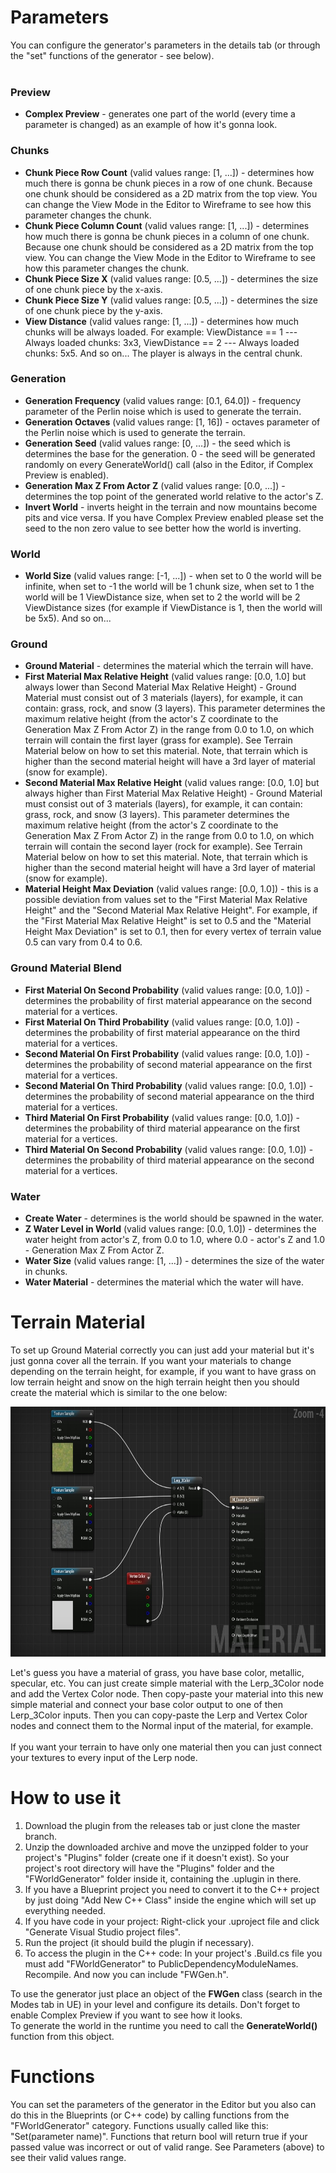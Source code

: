 # Parameters

You can configure the generator's parameters in the details tab (or through the "set" functions of the generator - see below).<br>
<br>

<h3>Preview</h3>
<ul>
    <li><b>Complex Preview</b> - generates one part of the world (every time a parameter is changed) as an example of how it's gonna look.</li>
</ul>

<h3>Chunks</h3>
<ul>
    <li><b>Chunk Piece Row Count</b> (valid values range: [1, ...]) - determines how much there is gonna be chunk pieces in a row of one chunk. Because one chunk should be considered as a 2D matrix from the top view. You can change the View Mode in the Editor to Wireframe to see how this parameter changes the chunk.</li>
    <li><b>Chunk Piece Column Count</b> (valid values range: [1, ...]) - determines how much there is gonna be chunk pieces in a column of one chunk. Because one chunk should be considered as a 2D matrix from the top view. You can change the View Mode in the Editor to Wireframe to see how this parameter changes the chunk.</li>
    <li><b>Chunk Piece Size X</b> (valid values range: [0.5, ...]) - determines the size of one chunk piece by the x-axis.</li>
    <li><b>Chunk Piece Size Y</b> (valid values range: [0.5, ...]) - determines the size of one chunk piece by the y-axis.</li>
    <li><b>View Distance</b> (valid values range: [1, ...]) - determines how much chunks will be always loaded. For example: ViewDistance == 1  ---  Always loaded chunks: 3x3, ViewDistance == 2  ---  Always loaded chunks: 5x5. And so on... The player is always in the central chunk.</li>
</ul>

<h3>Generation</h3>
<ul>
    <li><b>Generation Frequency</b> (valid values range: [0.1, 64.0]) - frequency parameter of the Perlin noise which is used to generate the terrain.</li>
    <li><b>Generation Octaves</b> (valid values range: [1, 16]) - octaves parameter of the Perlin noise which is used to generate the terrain.</li>
    <li><b>Generation Seed</b> (valid values range: [0, ...]) - the seed which is determines the base for the generation. 0 - the seed will be generated randomly on every GenerateWorld() call (also in the Editor, if Complex Preview is enabled).</li>
    <li><b>Generation Max Z From Actor Z</b> (valid values range: [0.0, ...]) - determines the top point of the generated world relative to the actor's Z.</li>
    <li><b>Invert World</b> - inverts height in the terrain and now mountains become pits and vice versa. If you have Complex Preview enabled please set the seed to the non zero value to see better how the world is inverting.</li>
</ul>

<h3>World</h3>
<ul>
    <li><b>World Size</b> (valid values range: [-1, ...]) - when set to 0 the world will be infinite, when set to -1 the world will be 1 chunk size, when set to 1 the world will be 1 ViewDistance size, when set to 2 the world will be 2 ViewDistance sizes (for example if ViewDistance is 1, then the world will be 5x5). And so on...</li>
</ul>

<h3>Ground</h3>
<ul>
    <li><b>Ground Material</b> - determines the material which the terrain will have.</li>
    <li><b>First Material Max Relative Height</b> (valid values range: [0.0, 1.0] but always lower than Second Material Max Relative Height) - Ground Material must consist out of 3 materials (layers), for example, it can contain: grass, rock, and snow (3 layers). This parameter determines the maximum relative height (from the actor's Z coordinate to the Generation Max Z From Actor Z) in the range from 0.0 to 1.0, on which terrain will contain the first layer (grass for example). See Terrain Material below on how to set this material. Note, that terrain which is higher than the second material height will have a 3rd layer of material (snow for example).</li>
    <li><b>Second Material Max Relative Height</b> (valid values range: [0.0, 1.0] but always higher than First Material Max Relative Height) - Ground Material must consist out of 3 materials (layers), for example, it can contain: grass, rock, and snow (3 layers). This parameter determines the maximum relative height (from the actor's Z coordinate to the Generation Max Z From Actor Z) in the range from 0.0 to 1.0, on which terrain will contain the second layer (rock for example). See Terrain Material below on how to set this material. Note, that terrain which is higher than the second material height will have a 3rd layer of material (snow for example).</li>
    <li><b>Material Height Max Deviation</b> (valid values range: [0.0, 1.0]) - this is a possible deviation from values set to the "First Material Max Relative Height" and the "Second Material Max Relative Height". For example, if the "First Material Max Relative Height" is set to 0.5 and the "Material Height Max Deviation" is set to 0.1, then for every vertex of terrain value 0.5 can vary from 0.4 to 0.6.</li>
</ul>

<h3>Ground Material Blend</h3>
<ul>
    <li><b>First Material On Second Probability</b> (valid values range: [0.0, 1.0]) - determines the probability of first material appearance on the second material for a vertices.</li>
    <li><b>First Material On Third Probability</b> (valid values range: [0.0, 1.0]) - determines the probability of first material appearance on the third material for a vertices.</li>
    <li><b>Second Material On First Probability</b> (valid values range: [0.0, 1.0]) - determines the probability of second material appearance on the first material for a vertices.</li>
    <li><b>Second Material On Third Probability</b> (valid values range: [0.0, 1.0]) - determines the probability of second material appearance on the third material for a vertices.</li>
    <li><b>Third Material On First Probability</b> (valid values range: [0.0, 1.0]) - determines the probability of third material appearance on the first material for a vertices.</li>
    <li><b>Third Material On Second Probability</b> (valid values range: [0.0, 1.0]) - determines the probability of third material appearance on the second material for a vertices.</li>
</ul>

<h3>Water</h3>
<ul>
    <li><b>Create Water</b> - determines is the world should be spawned in the water.</li>
    <li><b>Z Water Level in World</b> (valid values range: [0.0, 1.0]) - determines the water height from actor's Z, from 0.0 to 1.0, where 0.0 - actor's Z and 1.0 - Generation Max Z From Actor Z.</li>
    <li><b>Water Size</b> (valid values range: [1, ...]) - determines the size of the water in chunks.</li>
    <li><b>Water Material</b> - determines the material which the water will have.</li>
</ul>

# Terrain Material

To set up Ground Material correctly you can just add your material but it's just gonna cover all the terrain. If you want your materials to change depending on the terrain height, for example, if you want to have grass on low terrain height and snow on the high terrain height then you should create the material which is similar to the one below:
<p align="center">
  <img width="650" height="400" src="pics/Example Ground Material.jpg">
</p>
Let's guess you have a material of grass, you have base color, metallic, specular, etc. You can just create simple material with the Lerp_3Color node and add the Vertex Color node. Then copy-paste your material into this new simple material and connect your base color output to one of then Lerp_3Color inputs. Then you can copy-paste the Lerp and Vertex Color nodes and connect them to the Normal input of the material, for example.<br>
<br>
If you want your terrain to have only one material then you can just connect your textures to every input of the Lerp node.

# How to use it
<ol>
    <li>Download the plugin from the releases tab or just clone the master branch.</li>
    <li>Unzip the downloaded archive and move the unzipped folder to your project's "Plugins" folder (create one if it doesn't exist). So your project's root directory will have the "Plugins" folder and the "FWorldGenerator" folder inside it, containing the .uplugin in there.</li>
    <li>If you have a Blueprint project you need to convert it to the C++ project by just doing "Add New C++ Class" inside the engine which will set up everything needed.</li>
    <li>If you have code in your project: Right-click your .uproject file and click "Generate Visual Studio project files".</li>
    <li>Run the project (it should build the plugin if necessary).</li>
    <li>To access the plugin in the C++ code: In your project's .Build.cs file you must add "FWorldGenerator" to PublicDependencyModuleNames. Recompile. And now you can include "FWGen.h".</li>
</ol>

To use the generator just place an object of the <b>FWGen</b> class (search in the Modes tab in UE) in your level and configure its details. Don't forget to enable Complex Preview if you want to see how it looks.<br>
To generate the world in the runtime you need to call the <b>GenerateWorld()</b> function from this object.

# Functions

You can set the parameters of the generator in the Editor but you also can do this in the Blueprints (or C++ code) by calling functions from the "FWorldGenerator" category. Functions usually called like this: "Set(parameter name)". Functions that return bool will return true if your passed value was incorrect or out of valid range. See Parameters (above) to see their valid values range.